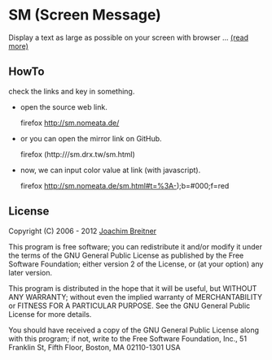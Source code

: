 # SM (Screen Message)

Display a text as large as possible on your screen with browser ... [(read more)](http://sm.drx.tw/)

## HowTo

check the links and key in something.


- open the source web link.

    firefox http://sm.nomeata.de/

- or you can open the mirror link on GitHub.</span>
    
    firefox (http:///sm.drx.tw/sm.html)

- now, we can input color value at link (with javascript).
    
    firefox http://sm.nomeata.de/sm.html#t=%3A-);b=#000;f=red
    
## License

Copyright (C) 2006 - 2012 [Joachim Breitner](http://www.joachim-breitner.de/blog/)

This program is free software; you can redistribute it and/or modify it under the terms of the GNU General Public License as published by the Free Software Foundation; either version 2 of the License, or (at your option) any later version.

This program is distributed in the hope that it will be useful, but WITHOUT ANY WARRANTY; without even the implied warranty of MERCHANTABILITY or FITNESS FOR A PARTICULAR PURPOSE. See the GNU General Public License for more details.

You should have received a copy of the GNU General Public License along with this program; if not, write to the Free Software Foundation, Inc., 51 Franklin St, Fifth Floor, Boston, MA 02110-1301 USA

